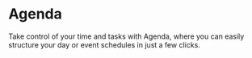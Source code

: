 # Agenda
 Take control of your time and tasks with Agenda, where you can easily structure your day or event schedules in just a few clicks.

